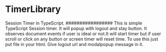 # TimerLibrary
Session Timer in TypeScript.
#################
This is simple TypeScript Session timer. It will popup with logout and stay button.
It observes document events if user is ideal or not.It will start timer but if user scroll or click on any button or screen timer will reset time.
To use this just put file in your html. Give logout url and modalpopup message in it.

